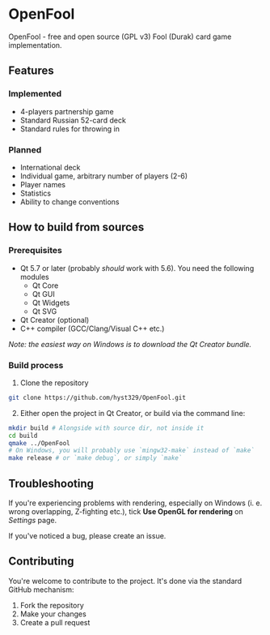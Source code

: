 # OpenFool

OpenFool - free and open source (GPL v3) Fool (Durak) card game implementation.

## Features
### Implemented
- 4-players partnership game
- Standard Russian 52-card deck
- Standard rules for throwing in

### Planned
- International deck
- Individual game, arbitrary number of players (2-6)
- Player names
- Statistics
- Ability to change conventions

## How to build from sources
### Prerequisites
- Qt 5.7 or later (probably _should_ work with 5.6). You need the following modules
    - Qt Core
    - Qt GUI
    - Qt Widgets
    - Qt SVG
- Qt Creator (optional)
- C++ compiler (GCC/Clang/Visual C++ etc.)

*Note: the easiest way on Windows is to download the Qt Creator bundle.*

### Build process
1. Clone the repository

```bash
git clone https://github.com/hyst329/OpenFool.git
```

2. Either open the project in Qt Creator, or build via the command line:

```bash
mkdir build # Alongside with source dir, not inside it
cd build
qmake ../OpenFool
# On Windows, you will probably use `mingw32-make` instead of `make`
make release # or `make debug`, or simply `make`
```

## Troubleshooting
If you're experiencing problems with rendering, especially on Windows
(i. e. wrong overlapping, Z-fighting etc.), tick
**Use OpenGL for rendering** on *Settings* page.

If you've noticed a bug, please create an issue.

## Contributing
You're welcome to contribute to the project. It's done via the standard
GitHub mechanism:
1. Fork the repository
2. Make your changes
3. Create a pull request
